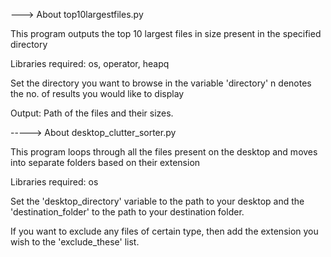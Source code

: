 --->  About top10largestfiles.py

This program outputs the top 10 largest files in size present in the specified directory

Libraries required: os, operator, heapq

Set the directory you want to browse in the variable 'directory'
n denotes the no. of results you would like to display

Output: 
Path of the files and their sizes.


-----> About desktop_clutter_sorter.py

This program loops through all the files present on the desktop and moves into separate folders based on their extension

Libraries required: os

Set the 'desktop_directory' variable to the path to your desktop and the 'destination_folder' to the path to your destination folder.

If you want to exclude any files of certain type, then add the extension you wish to the 'exclude_these' list.
